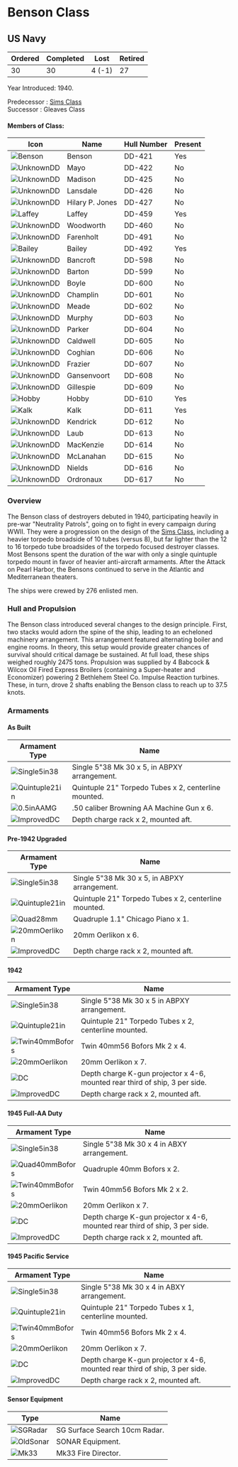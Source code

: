 # Benson Class
## US Navy

Ordered | Completed | Lost | Retired
 ------ | ------ | ------ | ------ 
30 | 30 | 4 (-1) | 27 <br/>
 
Year Introduced: 1940. <br/>
 
Predecessor : [Sims Class](/History/SimsClass.md) <br/>
Successor : Gleaves Class <br/>

#### Members of Class: <br/>
Icon | Name | Hull Number | Present
| ------ | ------ | ------ |  ------ |
![Benson](/Icons/Ship/EagleUnion/Benson.png) | Benson | DD-421 | Yes <br/>
![UnknownDD](/Icons/Ship/UnknownDD.png) | Mayo | DD-422 | No <br/>
![UnknownDD](/Icons/Ship/UnknownDD.png) | Madison | DD-425 | No <br/>
![UnknownDD](/Icons/Ship/UnknownDD.png) | Lansdale | DD-426 | No <br/>
![UnknownDD](/Icons/Ship/UnknownDD.png) | Hilary P. Jones | DD-427 | No <br/>
![Laffey](/Icons/Ship/EagleUnion/Laffey.png) | Laffey | DD-459 | Yes <br/>
![UnknownDD](/Icons/Ship/UnknownDD.png) | Woodworth | DD-460 | No <br/>
![UnknownDD](/Icons/Ship/UnknownDD.png) | Farenholt | DD-491 | No <br/>
![Bailey](/Icons/Ship/EagleUnion/Bailey.png) | Bailey | DD-492 | Yes <br/>
![UnknownDD](/Icons/Ship/UnknownDD.png) | Bancroft | DD-598 | No <br/>
![UnknownDD](/Icons/Ship/UnknownDD.png) | Barton | DD-599 | No <br/>
![UnknownDD](/Icons/Ship/UnknownDD.png) | Boyle | DD-600 | No <br/>
![UnknownDD](/Icons/Ship/UnknownDD.png) | Champlin | DD-601 | No <br/>
![UnknownDD](/Icons/Ship/UnknownDD.png) | Meade | DD-602 | No <br/>
![UnknownDD](/Icons/Ship/UnknownDD.png) | Murphy | DD-603 | No <br/>
![UnknownDD](/Icons/Ship/UnknownDD.png) | Parker | DD-604 | No <br/>
![UnknownDD](/Icons/Ship/UnknownDD.png) | Caldwell | DD-605 | No <br/>
![UnknownDD](/Icons/Ship/UnknownDD.png) | Coghian | DD-606 | No <br/>
![UnknownDD](/Icons/Ship/UnknownDD.png) | Frazier | DD-607 | No <br/>
![UnknownDD](/Icons/Ship/UnknownDD.png) | Gansenvoort | DD-608 | No <br/>
![UnknownDD](/Icons/Ship/UnknownDD.png) | Gillespie | DD-609 | No <br/>
![Hobby](/Icons/Ship/EagleUnion/Hobby.png) | Hobby | DD-610 | Yes <br/>
![Kalk](/Icons/Ship/EagleUnion/Kalk.png)| Kalk | DD-611 | Yes <br/>
![UnknownDD](/Icons/Ship/UnknownDD.png) | Kendrick | DD-612 | No <br/>
![UnknownDD](/Icons/Ship/UnknownDD.png) | Laub | DD-613 | No <br/>
![UnknownDD](/Icons/Ship/UnknownDD.png) | MacKenzie | DD-614 | No <br/>
![UnknownDD](/Icons/Ship/UnknownDD.png) | McLanahan | DD-615 | No <br/>
![UnknownDD](/Icons/Ship/UnknownDD.png) | Nields | DD-616 | No <br/>
![UnknownDD](/Icons/Ship/UnknownDD.png) | Ordronaux | DD-617 | No <br/>

### Overview

The Benson class of destroyers debuted in 1940, participating heavily in pre-war "Neutrality Patrols", going on to fight in every campaign during WWII. They were a progression on the design of the [Sims Class](/History/SimsClass.md), including a heavier torpedo broadside of 10 tubes (versus 8), but far lighter than the 12 to 16 torpedo tube broadsides of the torpedo focused destroyer classes. Most Bensons spent the duration of the war with only a single quintuple torpedo mount in favor of heavier anti-aircraft armaments. After the Attack on Pearl Harbor, the Bensons continued to serve in the Atlantic and Mediterranean theaters.

The ships were crewed by 276 enlisted men. <br/>

### Hull and Propulsion

The Benson class introduced several changes to the design principle. First, two stacks would adorn the spine of the ship, leading to an echeloned machinery arrangement. This arrangement featured alternating boiler and engine rooms. In theory, this setup would provide greater chances of survival should critical damage be sustained. At full load, these ships weighed roughly 2475 tons. Propulsion was supplied by 4 Babcock & Wilcox Oil Fired Express Broilers (containing a Super-heater and Economizer) powering 2 Bethlehem Steel Co. Impulse Reaction turbines. These, in turn, drove 2 shafts enabling the Benson class to reach up to 37.5 knots.

### Armaments

#### As Built

Armament Type | Name |
 ------ | ------ |
![Single5in38](/Icons/Equipment/Guns/DD/5in38.png) | Single 5"38 Mk 30 x 5, in ABPXY arrangement.
![Quintuple21in](/Icons/Equipment/Torpedo/Surface/21inQuintupleUSN.png) | Quintuple 21" Torpedo Tubes x 2, centerline mounted.
![0.5inAAMG](/Icons/Equipment/AA/0.5inAAMG.png) | .50 caliber Browning AA Machine Gun x 6.
![ImprovedDC](/Icons/Equipment/Auxiliary/ImprovedDepthCharge.png) | Depth charge rack x 2, mounted aft. <br/>

#### Pre-1942 Upgraded

Armament Type | Name |
 ------ | ------ |
![Single5in38](/Icons/Equipment/Guns/DD/5in38.png) | Single 5"38 Mk 30 x 5, in ABPXY arrangement.
![Quintuple21in](/Icons/Equipment/Torpedo/Surface/21inQuintupleUSN.png) | Quintuple 21" Torpedo Tubes x 2, centerline mounted.
![Quad28mm](/Icons/Equipment/AA/Quad1in.png) | Quadruple 1.1" Chicago Piano x 1.
![20mmOerlikon](/Icons/Equipment/AA/20mmOerlikon.png) | 20mm Oerlikon x 6.
![ImprovedDC](/Icons/Equipment/Auxiliary/ImprovedDepthCharge.png) | Depth charge rack x 2, mounted aft. <br/>

#### 1942

Armament Type | Name |
 ------ | ------ |
![Single5in38](/Icons/Equipment/Guns/DD/5in38.png) | Single 5"38 Mk 30 x 5 in ABPXY arrangement.
![Quintuple21in](/Icons/Equipment/Torpedo/Surface/21inQuintupleUSN.png) | Quintuple 21" Torpedo Tubes x 2, centerline mounted.
![Twin40mmBofors](/Icons/Equipment/AA/Twin40mmUSN.png) | Twin 40mm56 Bofors Mk 2 x 4.
![20mmOerlikon](/Icons/Equipment/AA/20mmOerlikon.png) | 20mm Oerlikon x 7.
![DC](/Icons/Equipment/Auxiliary/DepthCharge.png) | Depth charge K-gun projector x 4-6, mounted rear third of ship, 3 per side.
![ImprovedDC](/Icons/Equipment/Auxiliary/ImprovedDepthCharge.png) | Depth charge rack x 2, mounted aft. <br/>

#### 1945 Full-AA Duty

Armament Type | Name |
 ------ | ------ |
![Single5in38](/Icons/Equipment/Guns/DD/5in38.png) | Single 5"38 Mk 30 x 4 in ABXY arrangement.
![Quad40mmBofors](/Icons/Equipment/AA/Quad40mmUSN.png) | Quadruple 40mm Bofors x 2.
![Twin40mmBofors](/Icons/Equipment/AA/Twin40mmUSN.png) | Twin 40mm56 Bofors Mk 2 x 2.
![20mmOerlikon](/Icons/Equipment/AA/20mmOerlikon.png) | 20mm Oerlikon x 7.
![DC](/Icons/Equipment/Auxiliary/DepthCharge.png) | Depth charge K-gun projector x 4-6, mounted rear third of ship, 3 per side.
![ImprovedDC](/Icons/Equipment/Auxiliary/ImprovedDepthCharge.png) | Depth charge rack x 2, mounted aft. <br/>

#### 1945 Pacific Service

Armament Type | Name |
 ------ | ------ |
![Single5in38](/Icons/Equipment/Guns/DD/5in38.png) | Single 5"38 Mk 30 x 4 in ABXY arrangement.
![Quintuple21in](/Icons/Equipment/Torpedo/Surface/21inQuintupleUSN.png) | Quintuple 21" Torpedo Tubes x 1, centerline mounted.
![Twin40mmBofors](/Icons/Equipment/AA/Twin40mmUSN.png) | Twin 40mm56 Bofors Mk 2 x 4.
![20mmOerlikon](/Icons/Equipment/AA/20mmOerlikon.png) | 20mm Oerlikon x 7.
![DC](/Icons/Equipment/Auxiliary/DepthCharge.png) | Depth charge K-gun projector x 4-6, mounted rear third of ship, 3 per side.
![ImprovedDC](/Icons/Equipment/Auxiliary/ImprovedDepthCharge.png) | Depth charge rack x 2, mounted aft. <br/>

#### Sensor Equipment

Type | Name |
 ------ | ------ |
![SGRadar](/Icons/Equipment/Auxiliary/SGRadar.png) | SG Surface Search 10cm Radar. <br/>
![OldSonar](/Icons/Equipment/Auxiliary/OldSonar.png) | SONAR Equipment. <br/>
![Mk33](/Icons/Equipment/Auxiliary/Mk33FireDirector.png) | Mk33 Fire Director. <br/>